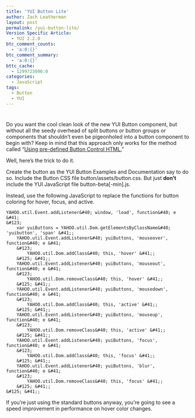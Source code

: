 ```yaml
---
title: 'YUI Button Lite'
author: Zach Leatherman
layout: post
permalink: /yui-button-lite/
Version Specific Article:
  - YUI 2.2.0
btc_comment_counts:
  - 'a:0:{}'
btc_comment_summary:
  - 'a:0:{}'
bttc_cache:
  - 1299723096:0
categories:
  - JavaScript
tags:
  - Button
  - YUI
---
```

# 

Do you want the cool clean look of the new YUI Button component, but without all the seedy overhead of split buttons or button groups or components that shouldn’t even be pigeonholed into a button component to begin with? Keep in mind that this approach only works for the method called “[Using pre-defined Button Control HTML.][1]”

 [1]: http://developer.yahoo.com/yui/button/#buildingfromtemplate

Well, here’s the trick to do it.

Create the button as the YUI Button Examples and Documentation say to do so. Include the Button CSS file button/assets/button.css. But just **don’t** include the YUI JavaScript file button-beta[-min].js.

Instead, use the following JavaScript to replace the functions for button coloring for hover, focus, and active.

    YAHOO.util.Event.addListener&#40; window, 'load', function&#40; e &#41;
    &#123;
    	var yuiButtons = YAHOO.util.Dom.getElementsByClassName&#40; 'yuibutton', 'span' &#41;;
    	YAHOO.util.Event.addListener&#40; yuiButtons, 'mouseover', function&#40; e &#41;
    	&#123;
    		YAHOO.util.Dom.addClass&#40; this, 'hover' &#41;;
    	&#125; &#41;;
    	YAHOO.util.Event.addListener&#40; yuiButtons, 'mouseout', function&#40; e &#41;
    	&#123;
    		YAHOO.util.Dom.removeClass&#40; this, 'hover' &#41;;
    	&#125; &#41;;
    	YAHOO.util.Event.addListener&#40; yuiButtons, 'mousedown', function&#40; e &#41;
    	&#123;
    		YAHOO.util.Dom.addClass&#40; this, 'active' &#41;;
    	&#125; &#41;;
    	YAHOO.util.Event.addListener&#40; yuiButtons, 'mouseup', function&#40; e &#41;
    	&#123;
    		YAHOO.util.Dom.removeClass&#40; this, 'active' &#41;;
    	&#125; &#41;;
    	YAHOO.util.Event.addListener&#40; yuiButtons, 'focus', function&#40; e &#41;
    	&#123;
    		YAHOO.util.Dom.addClass&#40; this, 'focus' &#41;;
    	&#125; &#41;;
    	YAHOO.util.Event.addListener&#40; yuiButtons, 'blur', function&#40; e &#41;
    	&#123;
    		YAHOO.util.Dom.removeClass&#40; this, 'focus' &#41;;
    	&#125; &#41;;
    &#125; &#41;;

If you’re just using the standard buttons anyway, you’re going to see a speed improvement in performance on hover color changes.